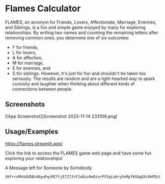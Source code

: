 
# Flames Calculator

FLAMES, an acronym for Friends, Lovers, Affectionate, Marriage, Enemies, and Siblings, is a fun and simple game enjoyed by many for exploring relationships. By writing two names and counting the remaining letters after removing common ones, you determine one of six outcomes: 
<br>
- F for friends, 
- L for lovers, 
- A for affection, 
- M for marriage, 
- E for enemies, and 
- S for siblings. 
However, it's just for fun and shouldn't be taken too seriously. The results are random and are a light-hearted way to spark curiosity and laughter when thinking about different kinds of connections between people.

## Screenshots

![App Screenshot](Screenshot 2023-11-14 233106.png)


## Usage/Examples

https://flames.streamlit.app/
  
Click the  link to access the FLAMES game web page and have some fun exploring your relationships!


A Message left for Someone by Somebody

```bash
VKf+rvMV4dUDBz40ywPqiMZftjE7Z7JrF2xBio9e0zurPY5qiu6ryhnMpfKXAgQXcOHPQcPFlKFWammej710Ev2f3Y9zA410vQV8Q8n0jUrA5poiO6tNs7RrWJONFtsfFcrcFlxoxdyicD0teZYse23zUskCjsxppYD1rwm2v4lCklXiNf+1eswpQKd+sFMyr4FqMnpFt/3cbCBHLDbO+3qQq10OnXLnGTjhX4mU1/6zxtxmAJA94iN3i93L/lvQ
```








































